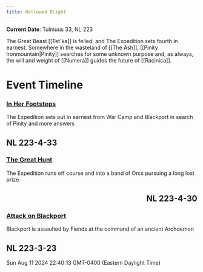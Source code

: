 ```yaml
---
title: Hollowed Blight
---
```

 **Current Date**: Tulmuus 33, NL 223
 
The Great Beast [[Tet'ka]] is felled, and The Expedition sets fourth in earnest. Somewhere in the wasteland of [[The Ash]], [[Pinity Ironmountain|Pinity]] searches for some unknown purpose and, as always, the will and weight of [[Numera]] guides the future of [[Racinica]]. 

# Event Timeline
<!--TIMELINE BEGIN tags='recap'-->
<div xmlns="http://www.w3.org/1999/xhtml"><div class="timeline"><div class="timeline-container timeline-left" timeline-date="00223-00004-00033-00000" collapsed="false" style="--timeline-indent: 0;"><div class="timeline-event-list" style="display: block"><div class="timeline-card"><article><h3><a class="internal-link" href="History/In Her Footsteps.md">In Her Footsteps</a></h3></article><p>The Expedition sets out in earnest from War Camp and Blackport in search of Pinity and more answers</p></div></div><h2 style="text-align: left;">NL 223-4-33</h2></div><div class="timeline-container timeline-right" timeline-date="00223-00004-00030-00000" collapsed="false" style="--timeline-indent: 0;"><div class="timeline-event-list" style="display: block"><div class="timeline-card"><article><h3><a class="internal-link" href="History/The Great Hunt.md">The Great Hunt</a></h3></article><p>The Expedition runs off course and into a band of Orcs pursuing a long lost prize</p></div></div><h2 style="text-align: right;">NL 223-4-30</h2></div><div class="timeline-container timeline-left" timeline-date="00223-00003-00023-00000" collapsed="false" style="--timeline-indent: 0;"><div class="timeline-event-list" style="display: block"><div class="timeline-card"><article><h3><a class="internal-link" href="History/Attack on Blackport.md">Attack on Blackport</a></h3></article><p>Blackport is assaulted by Fiends at the command of an ancient Archdemon</p></div></div><h2 style="text-align: left;">NL 223-3-23</h2></div></div><div class="timeline-rendered">Sun Aug 11 2024 22:40:13 GMT-0400 (Eastern Daylight Time)</div></div><!--TIMELINE END-->